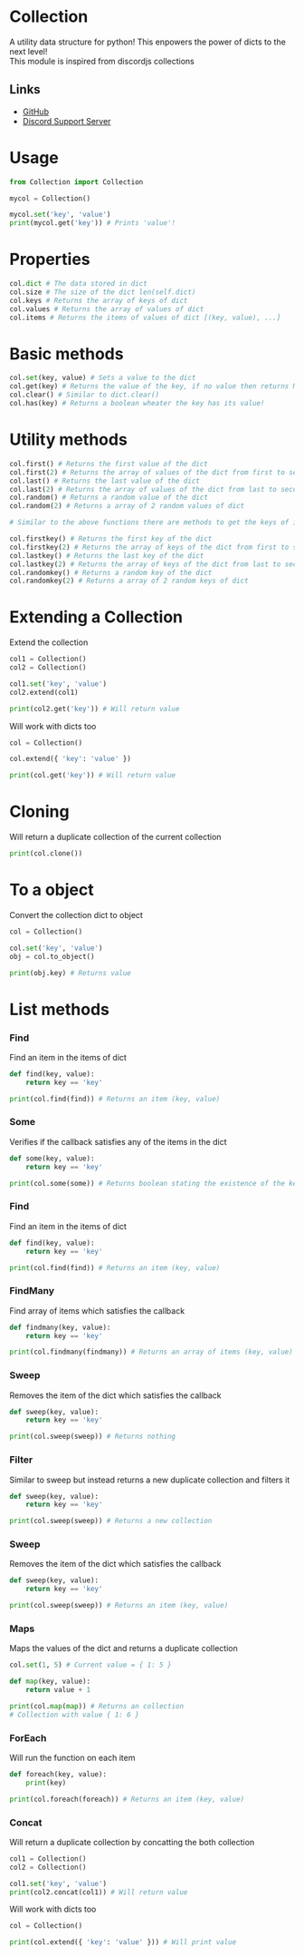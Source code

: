 # Collection

A utility data structure for python! This enpowers the power of dicts to the next level!<br/>
This module is inspired from discordjs collections

## Links

- [GitHub](https://github.com/Scientific-Guy/python-collection)
- [Discord Support Server](https://discord.gg/FrduEZd)

# Usage

```py
from Collection import Collection

mycol = Collection()

mycol.set('key', 'value')
print(mycol.get('key')) # Prints 'value'!
```

# Properties

```py
col.dict # The data stored in dict
col.size # The size of the dict len(self.dict)
col.keys # Returns the array of keys of dict
col.values # Returns the array of values of dict
col.items # Returns the items of values of dict [(key, value), ...]
```

# Basic methods

```py
col.set(key, value) # Sets a value to the dict
col.get(key) # Returns the value of the key, if no value then returns None
col.clear() # Similar to dict.clear()
col.has(key) # Returns a boolean wheater the key has its value!
```

# Utility methods

```py
col.first() # Returns the first value of the dict
col.first(2) # Returns the array of values of the dict from first to second
col.last() # Returns the last value of the dict 
col.last(2) # Returns the array of values of the dict from last to second last
col.random() # Returns a random value of the dict
col.random(2) # Returns a array of 2 random values of dict 

# Similar to the above functions there are methods to get the keys of it

col.firstkey() # Returns the first key of the dict
col.firstkey(2) # Returns the array of keys of the dict from first to second
col.lastkey() # Returns the last key of the dict 
col.lastkey(2) # Returns the array of keys of the dict from last to second last
col.randomkey() # Returns a random key of the dict
col.randomkey(2) # Returns a array of 2 random keys of dict 
```

# Extending a Collection

Extend the collection

```py
col1 = Collection()
col2 = Collection()

col1.set('key', 'value')
col2.extend(col1)

print(col2.get('key')) # Will return value
```

Will work with dicts too

```py
col = Collection()

col.extend({ 'key': 'value' })

print(col.get('key')) # Will return value
```

# Cloning

Will return a duplicate collection of the current collection

```py
print(col.clone())
```

# To a object

Convert the collection dict to object

```py
col = Collection()

col.set('key', 'value')
obj = col.to_object()

print(obj.key) # Returns value
```

# List methods

### Find

Find an item in the items of dict

```py
def find(key, value):
    return key == 'key'

print(col.find(find)) # Returns an item (key, value)
```

### Some

Verifies if the callback satisfies any of the items in the dict

```py
def some(key, value):
    return key == 'key'

print(col.some(some)) # Returns boolean stating the existence of the key which satisfies the callback
```

### Find

Find an item in the items of dict

```py
def find(key, value):
    return key == 'key'

print(col.find(find)) # Returns an item (key, value)
```

### FindMany

Find array of items which satisfies the callback

```py
def findmany(key, value):
    return key == 'key'

print(col.findmany(findmany)) # Returns an array of items (key, value)
```

### Sweep

Removes the item of the dict which satisfies the callback

```py
def sweep(key, value):
    return key == 'key'

print(col.sweep(sweep)) # Returns nothing
```

### Filter

Similar to sweep but instead returns a new duplicate collection and filters it

```py
def sweep(key, value):
    return key == 'key'

print(col.sweep(sweep)) # Returns a new collection
```

### Sweep

Removes the item of the dict which satisfies the callback

```py
def sweep(key, value):
    return key == 'key'

print(col.sweep(sweep)) # Returns an item (key, value)
```

### Maps

Maps the values of the dict and returns a duplicate collection

```py
col.set(1, 5) # Current value = { 1: 5 }

def map(key, value):
    return value + 1

print(col.map(map)) # Returns an collection
# Collection with value { 1: 6 }
```

### ForEach

Will run the function on each item

```py
def foreach(key, value):
    print(key)

print(col.foreach(foreach)) # Returns an item (key, value)
```

### Concat

Will return a duplicate collection by concatting the both collection

```py
col1 = Collection()
col2 = Collection()

col1.set('key', 'value')
print(col2.concat(col1)) # Will return value
```

Will work with dicts too

```py
col = Collection()

print(col.extend({ 'key': 'value' })) # Will print value
```